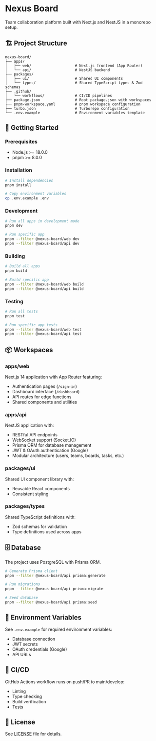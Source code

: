 # Nexus Board

Team collaboration platform built with Next.js and NestJS in a monorepo setup.

## 🏗️ Project Structure

```
nexus-board/
├── apps/
│   ├── web/                    # Next.js frontend (App Router)
│   └── api/                    # NestJS backend
├── packages/
│   ├── ui/                     # Shared UI components
│   └── types/                  # Shared TypeScript types & Zod schemas
├── .github/
│   └── workflows/              # CI/CD pipelines
├── package.json                # Root package.json with workspaces
├── pnpm-workspace.yaml         # pnpm workspace configuration
├── turbo.json                  # Turborepo configuration
└── .env.example                # Environment variables template
```

## 🚀 Getting Started

### Prerequisites

- Node.js >= 18.0.0
- pnpm >= 8.0.0

### Installation

```bash
# Install dependencies
pnpm install

# Copy environment variables
cp .env.example .env
```

### Development

```bash
# Run all apps in development mode
pnpm dev

# Run specific app
pnpm --filter @nexus-board/web dev
pnpm --filter @nexus-board/api dev
```

### Building

```bash
# Build all apps
pnpm build

# Build specific app
pnpm --filter @nexus-board/web build
pnpm --filter @nexus-board/api build
```

### Testing

```bash
# Run all tests
pnpm test

# Run specific app tests
pnpm --filter @nexus-board/web test
pnpm --filter @nexus-board/api test
```

## 📦 Workspaces

### apps/web
Next.js 14 application with App Router featuring:
- Authentication pages (`/sign-in`)
- Dashboard interface (`/dashboard`)
- API routes for edge functions
- Shared components and utilities

### apps/api
NestJS application with:
- RESTful API endpoints
- WebSocket support (Socket.IO)
- Prisma ORM for database management
- JWT & OAuth authentication (Google)
- Modular architecture (users, teams, boards, tasks, etc.)

### packages/ui
Shared UI component library with:
- Reusable React components
- Consistent styling

### packages/types
Shared TypeScript definitions with:
- Zod schemas for validation
- Type definitions used across apps

## 🗄️ Database

The project uses PostgreSQL with Prisma ORM.

```bash
# Generate Prisma client
pnpm --filter @nexus-board/api prisma:generate

# Run migrations
pnpm --filter @nexus-board/api prisma:migrate

# Seed database
pnpm --filter @nexus-board/api prisma:seed
```

## 🔧 Environment Variables

See `.env.example` for required environment variables:
- Database connection
- JWT secrets
- OAuth credentials (Google)
- API URLs

## 🧪 CI/CD

GitHub Actions workflow runs on push/PR to main/develop:
- Linting
- Type checking
- Build verification
- Tests

## 📝 License

See [LICENSE](./LICENSE) file for details.
